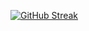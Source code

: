 [![GitHub Streak](https://streak-stats.demolab.com?user=farhanmasud&theme=transparent)](https://git.io/streak-stats)
